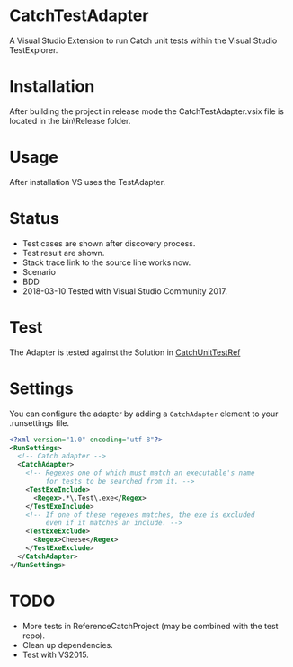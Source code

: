 CatchTestAdapter
======
A Visual Studio Extension to run Catch unit tests within the Visual Studio TestExplorer. 

Installation
============
After building the project in release mode the CatchTestAdapter.vsix file is located in the bin\Release folder.

Usage
=====
After installation VS uses the TestAdapter.

Status
======
- Test cases are shown after discovery process. 
- Test result are shown.
- Stack trace link to the source line works now. 
- Scenario 
- BDD
- 2018-03-10 Tested with Visual Studio Community 2017.

Test
====
The Adapter is tested against the Solution in [CatchUnitTestRef](https://github.com/xkbeyer/CatchUnitTestRef)

Settings
========
You can configure the adapter by adding a `CatchAdapter` element to your .runsettings file.

```xml
<?xml version="1.0" encoding="utf-8"?>
<RunSettings>
  <!-- Catch adapter -->
  <CatchAdapter>
    <!-- Regexes one of which must match an executable's name
         for tests to be searched from it. -->
    <TestExeInclude>
      <Regex>.*\.Test\.exe</Regex>
    </TestExeInclude>
    <!-- If one of these regexes matches, the exe is excluded
         even if it matches an include. -->
    <TestExeExclude>
      <Regex>Cheese</Regex>
    </TestExeExclude>
  </CatchAdapter>
</RunSettings>
```

TODO
====
- More tests in ReferenceCatchProject (may be combined with the test repo).
- Clean up dependencies.
- Test with VS2015.